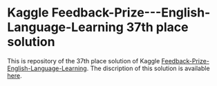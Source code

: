 # Kaggle Feedback-Prize---English-Language-Learning 37th place solution

This is repository of the 37th place solution of Kaggle [Feedback-Prize-English-Language-Learning](https://www.kaggle.com/competitions/feedback-prize-english-language-learning/overview).
The discription of this solution is available [here](https://www.kaggle.com/competitions/feedback-prize-english-language-learning/discussion/371602).

